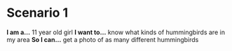 # Scenario 1

**I am a…** 11 year old girl
**I want to…** know what kinds of hummingbirds are in my area
**So I can…** get a photo of as many different hummingbirds

